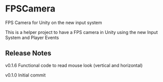 # FPSCamera
FPS Camera for Unity on the new input system

This is a helper project to have a FPS camera in Unity using the new Input System and Player Events

## Release Notes
v0.1.6 
Functional code to read mouse look (vertical and horizontal)

v0.1.0 
Initial commit
